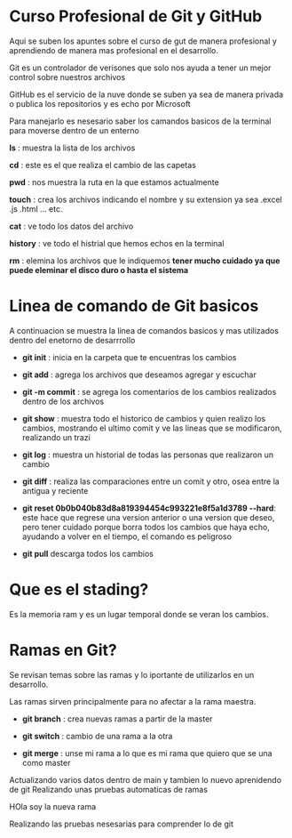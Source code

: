 # Curso Profesional de Git y GitHub
Aqui se suben los apuntes sobre el curso de gut de manera profesional y aprendiendo de manera mas profesional en el desarrollo.

Git es un controlador de verisones que solo nos ayuda a tener un mejor control sobre nuestros archivos

GitHub es el servicio de la nuve donde se suben ya sea de manera privada o publica los repositorios y es echo por Microsoft

Para manejarlo es nesesario saber los camandos basicos de la terminal para moverse dentro de un enterno

**ls** : muestra la lista de los archivos

**cd** : este es el que realiza el cambio de las capetas

**pwd** : nos muestra la ruta en la que estamos actualmente

**touch** : crea los archivos indicando el nombre y su extension ya sea .excel .js .html ... etc.

**cat** : ve todo los datos del archivo

**history** : ve todo el histrial que hemos echos en la terminal

**rm** : elemina los archivos que le indiquemos **tener mucho cuidado ya que puede eleminar el disco duro o hasta el sistema**

# Linea de comando de Git basicos

A continuacion se muestra la linea de comandos basicos y mas utilizados dentro del enetorno de desarrrollo

* **git init** : inicia en la carpeta que te encuentras los cambios

* **git add** : agrega los archivos que deseamos agregar y escuchar

* **git -m commit** : se agrega los comentarios de los cambios realizados dentro de los archivos

* **git show** : muestra todo el historico de cambios y quien realizo los cambios, mostrando el ultimo comit y ve las lineas que se modificaron, realizando un trazi

* **git log** : muestra un historial de todas las personas que realizaron un cambio


* **git diff** : realiza las comparaciones entre un comit y otro, osea entre la antigua y reciente

* **git reset 0b0b040b83d8a819394454c993221e8f5a1d3789 --hard**: este hace que regrese una version anterior o una version que deseo, pero tener cuidado porque borra todos los cambios que haya echo, ayudando a volver en el tiempo, el comando es peligroso

* **git pull** descarga todos los cambios

# Que es el stading?

Es la memoria ram y es un lugar temporal donde se veran los cambios. 

# Ramas en Git?

Se revisan temas sobre las ramas y lo iportante de utilizarlos en un desarrollo.

Las ramas sirven principalmente para no afectar a la rama maestra.

* **git branch** : crea nuevas ramas a partir de la master

* **git switch** : cambio de una rama a la otra

* **git merge** : unse mi rama a lo que es mi rama que quiero que se una como master 


Actualizando varios datos dentro de main
y tambien lo nuevo aprenidendo de git
Realizando unas pruebas automaticas de ramas


HOla soy la nueva rama

Realizando las pruebas nesesarias para comprender lo de git